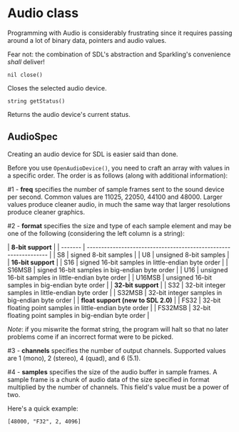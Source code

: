 # Audio class

Programming with Audio is considerably frustrating since it requires passing
around a lot of binary data, pointers and audio values.

Fear not: the combination of SDL's abstraction and Sparkling's convenience
*shall* deliver!

	nil close()

Closes the selected audio device.

	string getStatus()

Returns the audio device's current status.

## AudioSpec

Creating an audio device for SDL is easier said than done.

Before you use `OpenAudioDevice()`, you need to craft an array with values in
a specific order. The order is as follows (along with additional information):

\#1 - **freq** specifies the number of sample frames sent to the sound device per
second. Common values are 11025, 22050, 44100 and 48000.
Larger values produce cleaner audio, in much the same way that larger
resolutions produce cleaner graphics.

\#2 - **format** specifies the size and type of each sample element and may be one
of the following (considering the left column is a string):

|                             **8-bit support**                              |
| ------- | ---------------------------------------------------------------- |
| S8      | signed 8-bit samples                                             |
| U8      | unsigned 8-bit samples                                           |
|                            **16-bit support**                              |
| S16     | signed 16-bit samples in little-endian byte order                |
| S16MSB  | signed 16-bit samples in big-endian byte order                   |
| U16     | unsigned 16-bit samples in little-endian byte order              |
| U16MSB  | unsigned 16-bit samples in big-endian byte order                 |
|                           **32-bit support**                               |
| S32     | 32-bit integer samples in little-endian byte order               |
| S32MSB  | 32-bit integer samples in big-endian byte order                  |
|                     **float support (new to SDL 2.0)**                     |
| FS32    | 32-bit floating point samples in little-endian byte order        |
| FS32MSB | 32-bit floating point samples in big-endian byte order           |

*Note*: if you miswrite the format string, the program will halt so that no
later problems come if an incorrect format were to be picked.

\#3 - **channels** specifies the number of output channels.
Supported values are 1 (mono), 2 (stereo), 4 (quad), and 6 (5.1).

\#4 - **samples** specifies the size of the audio buffer in sample frames.
A sample frame is a chunk of audio data of the size specified in format
multiplied by the number of channels. This field's value must be a power of two.

Here's a quick example:

	[48000, "F32", 2, 4096]

